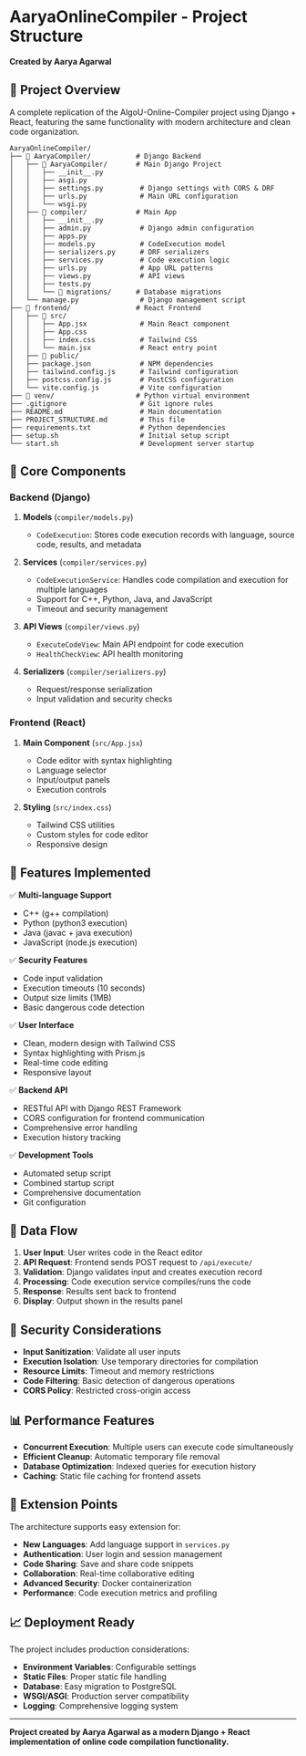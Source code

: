 # AaryaOnlineCompiler - Project Structure

**Created by Aarya Agarwal**

## 📁 Project Overview

A complete replication of the AlgoU-Online-Compiler project using Django + React, featuring the same functionality with modern architecture and clean code organization.

```
AaryaOnlineCompiler/
├── 📂 AaryaCompiler/           # Django Backend
│   ├── 📂 AaryaCompiler/       # Main Django Project
│   │   ├── __init__.py
│   │   ├── asgi.py
│   │   ├── settings.py         # Django settings with CORS & DRF
│   │   ├── urls.py             # Main URL configuration
│   │   └── wsgi.py
│   ├── 📂 compiler/            # Main App
│   │   ├── __init__.py
│   │   ├── admin.py            # Django admin configuration
│   │   ├── apps.py
│   │   ├── models.py           # CodeExecution model
│   │   ├── serializers.py      # DRF serializers
│   │   ├── services.py         # Code execution logic
│   │   ├── urls.py             # App URL patterns
│   │   ├── views.py            # API views
│   │   ├── tests.py
│   │   └── 📂 migrations/      # Database migrations
│   └── manage.py               # Django management script
├── 📂 frontend/                # React Frontend
│   ├── 📂 src/
│   │   ├── App.jsx             # Main React component
│   │   ├── App.css
│   │   ├── index.css           # Tailwind CSS
│   │   └── main.jsx            # React entry point
│   ├── 📂 public/
│   ├── package.json            # NPM dependencies
│   ├── tailwind.config.js      # Tailwind configuration
│   ├── postcss.config.js       # PostCSS configuration
│   └── vite.config.js          # Vite configuration
├── 📂 venv/                    # Python virtual environment
├── .gitignore                  # Git ignore rules
├── README.md                   # Main documentation
├── PROJECT_STRUCTURE.md        # This file
├── requirements.txt            # Python dependencies
├── setup.sh                    # Initial setup script
└── start.sh                    # Development server startup
```

## 🔧 Core Components

### Backend (Django)

1. **Models** (`compiler/models.py`)
   - `CodeExecution`: Stores code execution records with language, source code, results, and metadata

2. **Services** (`compiler/services.py`)
   - `CodeExecutionService`: Handles code compilation and execution for multiple languages
   - Support for C++, Python, Java, and JavaScript
   - Timeout and security management

3. **API Views** (`compiler/views.py`)
   - `ExecuteCodeView`: Main API endpoint for code execution
   - `HealthCheckView`: API health monitoring

4. **Serializers** (`compiler/serializers.py`)
   - Request/response serialization
   - Input validation and security checks

### Frontend (React)

1. **Main Component** (`src/App.jsx`)
   - Code editor with syntax highlighting
   - Language selector
   - Input/output panels
   - Execution controls

2. **Styling** (`src/index.css`)
   - Tailwind CSS utilities
   - Custom styles for code editor
   - Responsive design

## 🚀 Features Implemented

✅ **Multi-language Support**
- C++ (g++ compilation)
- Python (python3 execution)
- Java (javac + java execution)
- JavaScript (node.js execution)

✅ **Security Features**
- Code input validation
- Execution timeouts (10 seconds)
- Output size limits (1MB)
- Basic dangerous code detection

✅ **User Interface**
- Clean, modern design with Tailwind CSS
- Syntax highlighting with Prism.js
- Real-time code editing
- Responsive layout

✅ **Backend API**
- RESTful API with Django REST Framework
- CORS configuration for frontend communication
- Comprehensive error handling
- Execution history tracking

✅ **Development Tools**
- Automated setup script
- Combined startup script
- Comprehensive documentation
- Git configuration

## 🔄 Data Flow

1. **User Input**: User writes code in the React editor
2. **API Request**: Frontend sends POST request to `/api/execute/`
3. **Validation**: Django validates input and creates execution record
4. **Processing**: Code execution service compiles/runs the code
5. **Response**: Results sent back to frontend
6. **Display**: Output shown in the results panel

## 🔐 Security Considerations

- **Input Sanitization**: Validate all user inputs
- **Execution Isolation**: Use temporary directories for compilation
- **Resource Limits**: Timeout and memory restrictions
- **Code Filtering**: Basic detection of dangerous operations
- **CORS Policy**: Restricted cross-origin access

## 📊 Performance Features

- **Concurrent Execution**: Multiple users can execute code simultaneously
- **Efficient Cleanup**: Automatic temporary file removal
- **Database Optimization**: Indexed queries for execution history
- **Caching**: Static file caching for frontend assets

## 🎯 Extension Points

The architecture supports easy extension for:

- **New Languages**: Add language support in `services.py`
- **Authentication**: User login and session management
- **Code Sharing**: Save and share code snippets
- **Collaboration**: Real-time collaborative editing
- **Advanced Security**: Docker containerization
- **Performance**: Code execution metrics and profiling

## 📈 Deployment Ready

The project includes production considerations:

- **Environment Variables**: Configurable settings
- **Static Files**: Proper static file handling
- **Database**: Easy migration to PostgreSQL
- **WSGI/ASGI**: Production server compatibility
- **Logging**: Comprehensive logging system

---

**Project created by Aarya Agarwal as a modern Django + React implementation of online code compilation functionality.**
